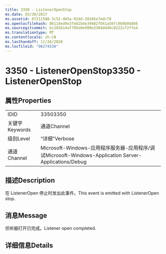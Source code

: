 ```yaml
---
title: 3350 - ListenerOpenStop
ms.date: 03/30/2017
ms.assetid: 67211588-3c52-465a-92dd-20185e7edcf0
ms.openlocfilehash: 86114ed9e3fe82b4e39482f041a56fc9b9b0dd66
ms.sourcegitcommit: bc293b14af795e0e999e3304dd40c0222cf2ffe4
ms.translationtype: MT
ms.contentlocale: zh-CN
ms.lasthandoff: 11/26/2020
ms.locfileid: "96274538"
---
```

# <a name="3350---listeneropenstop"></a><span data-ttu-id="d32c2-102">3350 - ListenerOpenStop</span><span class="sxs-lookup"><span data-stu-id="d32c2-102">3350 - ListenerOpenStop</span></span>

## <a name="properties"></a><span data-ttu-id="d32c2-103">属性</span><span class="sxs-lookup"><span data-stu-id="d32c2-103">Properties</span></span>  
  
|||  
|-|-|  
|<span data-ttu-id="d32c2-104">ID</span><span class="sxs-lookup"><span data-stu-id="d32c2-104">ID</span></span>|<span data-ttu-id="d32c2-105">3350</span><span class="sxs-lookup"><span data-stu-id="d32c2-105">3350</span></span>|  
|<span data-ttu-id="d32c2-106">关键字</span><span class="sxs-lookup"><span data-stu-id="d32c2-106">Keywords</span></span>|<span data-ttu-id="d32c2-107">通道</span><span class="sxs-lookup"><span data-stu-id="d32c2-107">Channel</span></span>|  
|<span data-ttu-id="d32c2-108">级别</span><span class="sxs-lookup"><span data-stu-id="d32c2-108">Level</span></span>|<span data-ttu-id="d32c2-109">“详细”</span><span class="sxs-lookup"><span data-stu-id="d32c2-109">Verbose</span></span>|  
|<span data-ttu-id="d32c2-110">通道</span><span class="sxs-lookup"><span data-stu-id="d32c2-110">Channel</span></span>|<span data-ttu-id="d32c2-111">Microsoft-Windows-应用程序服务器-应用程序/调试</span><span class="sxs-lookup"><span data-stu-id="d32c2-111">Microsoft-Windows-Application Server-Applications/Debug</span></span>|  
  
## <a name="description"></a><span data-ttu-id="d32c2-112">描述</span><span class="sxs-lookup"><span data-stu-id="d32c2-112">Description</span></span>  

 <span data-ttu-id="d32c2-113">在 ListenerOpen 停止时发出此事件。</span><span class="sxs-lookup"><span data-stu-id="d32c2-113">This event is emitted with ListenerOpen stop.</span></span>  
  
## <a name="message"></a><span data-ttu-id="d32c2-114">消息</span><span class="sxs-lookup"><span data-stu-id="d32c2-114">Message</span></span>  

 <span data-ttu-id="d32c2-115">侦听器打开已完成。</span><span class="sxs-lookup"><span data-stu-id="d32c2-115">Listener open completed.</span></span>  
  
## <a name="details"></a><span data-ttu-id="d32c2-116">详细信息</span><span class="sxs-lookup"><span data-stu-id="d32c2-116">Details</span></span>
